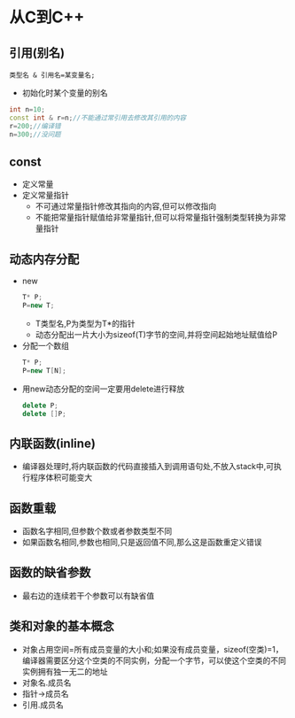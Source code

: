 # 从C到C++
## 引用(别名)
```类型名 & 引用名=某变量名;```
- 初始化时某个变量的别名

```c++
int n=10;
const int & r=n;//不能通过常引用去修改其引用的内容
r=200;//编译错
n=300;//没问题
```

## const
- 定义常量
- 定义常量指针
    - 不可通过常量指针修改其指向的内容,但可以修改指向
    - 不能把常量指针赋值给非常量指针,但可以将常量指针强制类型转换为非常量指针

## 动态内存分配
- new
    ```c++
    T* P;
    P=new T;
    ```
    - T类型名,P为类型为T*的指针
    - 动态分配出一片大小为sizeof(T)字节的空间,并将空间起始地址赋值给P
- 分配一个数组
    ```c++
    T* P;
    P=new T[N];
    ```
- 用new动态分配的空间一定要用delete进行释放
    ```c++
    delete P;
    delete []P;
    ```

## 内联函数(inline)
- 编译器处理时,将内联函数的代码直接插入到调用语句处,不放入stack中,可执行程序体积可能变大

## 函数重载
- 函数名字相同,但参数个数或者参数类型不同
- 如果函数名相同,参数也相同,只是返回值不同,那么这是函数重定义错误

## 函数的缺省参数
- 最右边的连续若干个参数可以有缺省值

## 类和对象的基本概念
- 对象占用空间=所有成员变量的大小和;如果没有成员变量，sizeof(空类)=1，编译器需要区分这个空类的不同实例，分配一个字节，可以使这个空类的不同实例拥有独一无二的地址
- 对象名.成员名
- 指针->成员名
- 引用.成员名


